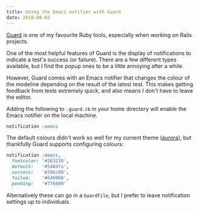 ```yaml
---
title: Using the Emacs notifier with Guard
date: 2018-08-02
---
```


[Guard](https://guardgem.org/) is one of my favourite Ruby tools, especially
when working on Rails projects.

One of the most helpful features of Guard is the display of notifications to
indicate a test's success (or failure). There are a few different types
available, but I find the popup ones to be a little annoying after a
while.

However, Guard comes with an Emacs notifier that changes the colour of the
modeline depending on the result of the latest test. This makes getting feedback
from tests extremely quick, and also means I don't have to leave the editor.

Adding the following to `.guard.rb` in your home directory will enable the Emacs
notifier on the local machine.

```ruby
notification :emacs
```

The default colours didn't work so well for my current theme
([aurora](https://emacsthemes.com/themes/aurora-theme.html)), but thankfully
Guard supports configuring colours:

```ruby
notification :emacs,
  fontcolor: '#263238',
  default:   '#546d7a',
  success:   '#396c00',
  failed:    '#640900',
  pending:   '#776600'
```

Alternatively these can go in a `Guardfile`, but I prefer to leave notification
settings up to individuals.
